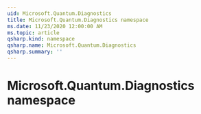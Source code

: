 ```yaml
---
uid: Microsoft.Quantum.Diagnostics
title: Microsoft.Quantum.Diagnostics namespace
ms.date: 11/23/2020 12:00:00 AM
ms.topic: article
qsharp.kind: namespace
qsharp.name: Microsoft.Quantum.Diagnostics
qsharp.summary: ''
---
```


# Microsoft.Quantum.Diagnostics namespace



